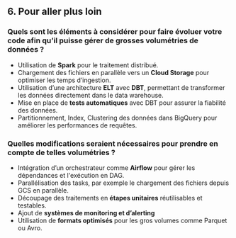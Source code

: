 ## 6. Pour aller plus loin

### Quels sont les éléments à considérer pour faire évoluer votre code afin qu’il puisse gérer de grosses volumétries de données ?

- Utilisation de **Spark** pour le traitement distribué.
- Chargement des fichiers en parallèle vers un **Cloud Storage** pour optimiser les temps d’ingestion.
- Utilisation d’une architecture **ELT** avec **DBT**, permettant de transformer les données directement dans le data warehouse.
- Mise en place de **tests automatiques** avec DBT pour assurer la fiabilité des données.
- Partitionnement, Index, Clustering des données dans BigQuery pour améliorer les performances de requêtes.

### Quelles modifications seraient nécessaires pour prendre en compte de telles volumétries ?

- Intégration d’un orchestrateur comme **Airflow** pour gérer les dépendances et l'exécution en DAG.
- Parallélisation des tasks, par exemple le chargement des fichiers depuis GCS en parallèle.
- Découpage des traitements en **étapes unitaires** réutilisables et testables.
- Ajout de **systèmes de monitoring et d’alerting**
- Utilisation de **formats optimisés** pour les gros volumes comme Parquet ou Avro.
